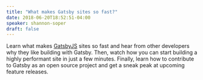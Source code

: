 ```yaml
---
title: "What makes Gatsby sites so fast?"
date: 2018-06-20T18:52:51-04:00
speaker: shannon-soper
draft: false
---
```


Learn what makes [GatsbyJS](https://www.gatsbyjs.org/) sites so fast and hear from other developers why they like building with Gatsby. Then, watch how you can start building a highly performant site in just a few minutes. Finally, learn how to contribute to Gatsby as an open source project and get a sneak peak at upcoming feature releases.